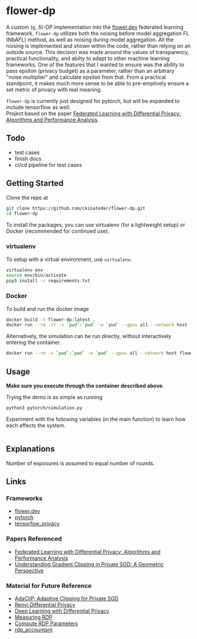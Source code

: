 # flower-dp

A custom (ǫ, δ)-DP implementation into the [flower.dev](https://flower.dev/) federated learning framework. `flower-dp` utilizes both the noising before model aggregation FL (NbAFL) method, as well as noising during model aggregation. All the noising is implemented and shown within the code, rather than relying on an outside source. This decision was made around the values of transparency, practical functionality, and abilty to adapt to other machine learning frameworks. One of the features that I wanted to ensure was the ability to pass epsilon (privacy budget) as a parameter, rather than an arbitrary "noise multiplier" and calculate epsilon from that. From a practical standpoint, it makes much more sense to be able to pre-emptively ensure a set metric of privacy with real meaning.

`flower-dp` is currently just designed for pytorch, but will be expanded to include tensorflow as well.  
Project based on the paper [Federated Learning with Differential Privacy: Algorithms and Performance Analysis](https://doi.org/10.48550/arXiv.1911.00222).

## Todo

- test cases
- finish docs
- ci/cd pipeline for test cases
  
## Getting Started

Clone the repo at

```bash
git clone https://github.com/ckinateder/flower-dp.git
cd flower-dp
```

To install the packages, you can use virtualenv (for a lightweight setup) or Docker (recommended for continued use).

### virtualenv

To setup with a virtual environment, use `virtualenv`.

```bash
virtualenv env
source env/bin/activate
pip3 install -r requirements.txt
```

### Docker

To build and run the docker image

```bash
docker build -t flower-dp:latest .
docker run --rm -it -v `pwd`:`pwd` -w `pwd` --gpus all --network host flower-dp:latest bash
```

Alternatively, the simulation can be run directly, without interactively entering the container.

```bash
docker run --rm -v `pwd`:`pwd` -w `pwd` --gpus all --network host flower-dp:latest python3 pytorch/simulation.py
```

## Usage

**Make sure you execute through the container described above.**  

Trying the demo is as simple as running

```bash
python3 pytorch/simulation.py
```

Experiment with the following variables (in the main function) to learn how each affects the system.

```python

```

## Explanations

Number of exposures is assumed to equal number of rounds.

## Links

### Frameworks

- [flower.dev](https://flower.dev/)
- [pytorch](https://pytorch.org/)
- [tensorfow_privacy](https://www.tensorflow.org/responsible_ai/privacy/guide)

### Papers Referenced

- [Federated Learning with Differential Privacy: Algorithms and Performance Analysis](https://doi.org/10.48550/arXiv.1911.00222)
- [Understanding Gradient Clipping in Private SGD: A Geometric Perspective](https://proceedings.neurips.cc/paper/2020/file/9ecff5455677b38d19f49ce658ef0608-Paper.pdf)

### Material for Future Reference

- [AdaCliP: Adaptive Clipping for Private SGD](https://doi.org/10.48550/arXiv.1908.07643)
- [Renyi Differential Privacy](https://arxiv.org/abs/1702.07476v3)
- [Deep Learning with Differential Privacy](https://arxiv.org/abs/1607.00133)
- [Measuring RDP](https://www.tensorflow.org/responsible_ai/privacy/guide/measure_privacy)
- [Compute RDP Parameters](https://www.tensorflow.org/responsible_ai/privacy/tutorials/classification_privacy)
- [rdp_accountant](https://github.com/tensorflow/privacy/blob/master/tensorflow_privacy/privacy/analysis/rdp_accountant.py)